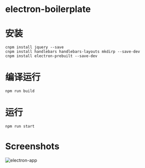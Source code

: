 # electron-boilerplate

# 安装

```
cnpm install jquery --save
cnpm install handlebars handlebars-layouts mkdirp --save-dev
cnpm install electron-prebuilt --save-dev
```

# 编译运行

``` sh
npm run build
```

# 运行

``` sh
npm run start
```




# Screenshots
![electron-app](https://rawgit.com/John-Lin/electron-boilerplate/master/screenshots/electron.png)
